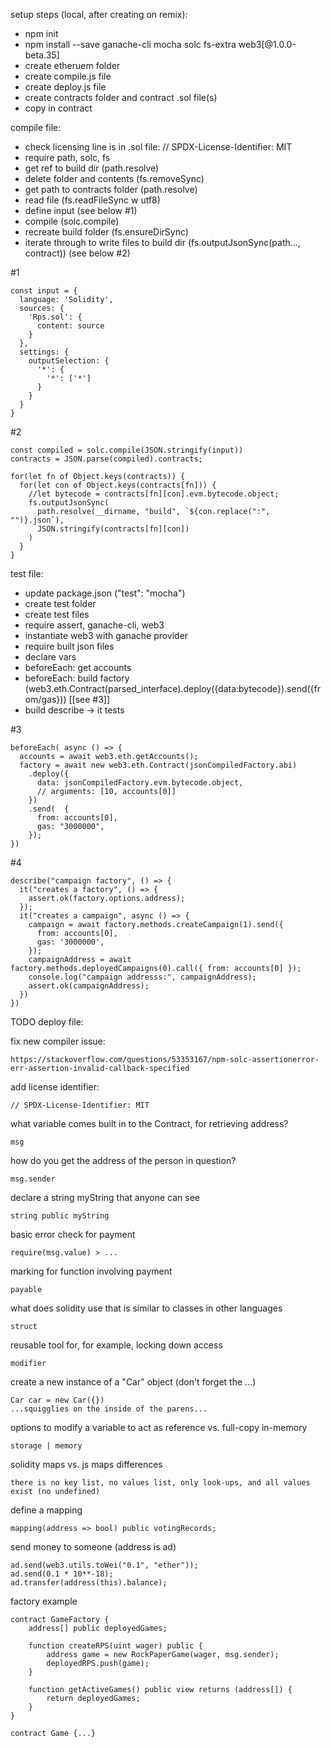 setup steps (local, after creating on remix):
- npm init
- npm install --save ganache-cli mocha solc fs-extra web3[@1.0.0-beta.35]
- create etheruem folder
- create compile.js file
- create deploy.js file
- create contracts folder and contract .sol file(s)
- copy in contract

compile file:
- check licensing line is in .sol file: // SPDX-License-Identifier: MIT
- require path, solc, fs
- get ref to build dir (path.resolve)
- delete folder and contents (fs.removeSync)
- get path to contracts folder (path.resolve)
- read file (fs.readFileSync w utf8)
- define input (see below #1)
- compile (solc.compile)
- recreate build folder (fs.ensureDirSync)
- iterate through to write files to build dir (fs.outputJsonSync(path..., contract)) (see below #2)

#1

    const input = {
      language: 'Solidity',
      sources: {
        'Rps.sol': {
          content: source
        }
      },
      settings: {
        outputSelection: {
          '*': {
            '*': ['*']
          }
        }
      }
    }
    
#2

    const compiled = solc.compile(JSON.stringify(input))
    contracts = JSON.parse(compiled).contracts;

    for(let fn of Object.keys(contracts)) {
      for(let con of Object.keys(contracts[fn])) {
        //let bytecode = contracts[fn][con].evm.bytecode.object;
        fs.outputJsonSync(
          path.resolve(__dirname, "build", `${con.replace(":", "")}.json`),
          JSON.stringify(contracts[fn][con])
        )
      }
    }

test file:
- update package.json ("test": "mocha")
- create test folder
- create test files
- require assert, ganache-cli, web3
- instantiate web3 with ganache provider
- require built json files
- declare vars
- beforeEach: get accounts
- beforeEach: build factory (web3.eth.Contract(parsed_interface).deploy({data:bytecode}).send({from/gas})) [[see #3]]
- build describe -> it tests

#3

    beforeEach( async () => {
      accounts = await web3.eth.getAccounts();
      factory = await new web3.eth.Contract(jsonCompiledFactory.abi)
        .deploy({
          data: jsonCompiledFactory.evm.bytecode.object,
          // arguments: [10, accounts[0]]
        })
        .send(  {
          from: accounts[0],
          gas: "3000000",
        });
    })
#4

    describe("campaign factory", () => {
      it("creates a factory", () => {
        assert.ok(factory.options.address);
      });
      it("creates a campaign", async () => {
        campaign = await factory.methods.createCampaign(1).send({
          from: accounts[0],
          gas: '3000000',
        });
        campaignAddress = await factory.methods.deployedCampaigns(0).call({ from: accounts[0] });
        console.log("campaign addresss:", campaignAddress);
        assert.ok(campaignAddress);
      })
    })
TODO deploy file:


fix new compiler issue:

    https://stackoverflow.com/questions/53353167/npm-solc-assertionerror-err-assertion-invalid-callback-specified

add license identifier:

    // SPDX-License-Identifier: MIT

what variable comes built in to the Contract, for retrieving address?

    msg
how do you get the address of the person in question?

    msg.sender
declare a string myString that anyone can see

    string public myString
basic error check for payment

    require(msg.value) > ...
marking for function involving payment

    payable
what does solidity use that is similar to classes in other languages

    struct
reusable tool for, for example, locking down access

    modifier
create a new instance of a "Car" object (don't forget the ...)

    Car car = new Car({})
    ...squigglies on the inside of the parens...
options to modify a variable to act as reference vs. full-copy in-memory

    storage | memory
solidity maps vs. js maps differences

    there is no key list, no values list, only look-ups, and all values exist (no undefined)
define a mapping

    mapping(address => bool) public votingRecords;
send money to someone (address is ad)

    ad.send(web3.utils.toWei("0.1", "ether"));
    ad.send(0.1 * 10**-18);
    ad.transfer(address(this).balance);
factory example

    contract GameFactory {
        address[] public deployedGames;

        function createRPS(uint wager) public {
            address game = new RockPaperGame(wager, msg.sender);
            deployedRPS.push(game);
        }

        function getActiveGames() public view returns (address[]) {
            return deployedGames;
        }
    }

    contract Game {...}
